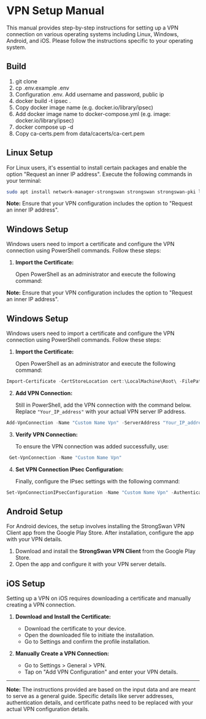 # VPN Setup Manual

This manual provides step-by-step instructions for setting up a VPN connection on various operating systems including Linux, Windows, Android, and iOS. Please follow the instructions specific to your operating system.

## Build
1. git clone 
2. cp .env.example .env
3. Configuration .env. Add username and password, public ip
4. docker build -t ipsec .
5. Copy docker image name (e.g. docker.io/library/ipsec)
6. Add docker image name to docker-compose.yml (e.g. image: docker.io/library/ipsec)
7. docker compose up -d
8. Copy ca-certs.pem from data/cacerts/ca-cert.pem

## Linux Setup

For Linux users, it's essential to install certain packages and enable the option "Request an inner IP address". Execute the following commands in your terminal:

``` bash 
sudo apt install network-manager-strongswan strongswan strongswan-pki libcharon-extra-plugins libcharon-extauth-plugins
```


**Note:** Ensure that your VPN configuration includes the option to "Request an inner IP address".

## Windows Setup

Windows users need to import a certificate and configure the VPN connection using PowerShell commands. Follow these steps:

1. **Import the Certificate:**

   Open PowerShell as an administrator and execute the following command:


**Note:** Ensure that your VPN configuration includes the option to "Request an inner IP address".

## Windows Setup

Windows users need to import a certificate and configure the VPN connection using PowerShell commands. Follow these steps:

1. **Import the Certificate:**

   Open PowerShell as an administrator and execute the following command:

``` powershell 
Import-Certificate -CertStoreLocation cert:\LocalMachine\Root\ -FilePath C:\ca-cert.pem
```

2. **Add VPN Connection:**

   Still in PowerShell, add the VPN connection with the command below. Replace `"Your_IP_address"` with your actual VPN server IP address.

``` powershell 
Add-VpnConnection -Name "Custom Name Vpn" -ServerAddress "Your_IP_address" -TunnelType "IKEv2" -AuthenticationMethod "EAP" -EncryptionLevel "Maximum" ` -RememberCredential
```

3. **Verify VPN Connection:**

   To ensure the VPN connection was added successfully, use:

``` powershell
 Get-VpnConnection -Name "Custom Name Vpn"
```

4. **Set VPN Connection IPsec Configuration:**

   Finally, configure the IPsec settings with the following command:

``` powershell 
Set-VpnConnectionIPsecConfiguration -Name "Custom Name Vpn" -AuthenticationTransformConstants GCMAES256 -CipherTransformConstants GCMAES256 -DHGroup ECP384 -IntegrityCheckMethod SHA384 -PfsGroup ECP384 -EncryptionMethod GCMAES256
```

## Android Setup

For Android devices, the setup involves installing the StrongSwan VPN Client app from the Google Play Store. After installation, configure the app with your VPN details.

1. Download and install the **StrongSwan VPN Client** from the Google Play Store.
2. Open the app and configure it with your VPN server details.

## iOS Setup

Setting up a VPN on iOS requires downloading a certificate and manually creating a VPN connection.

1. **Download and Install the Certificate:**
   - Download the certificate to your device.
   - Open the downloaded file to initiate the installation.
   - Go to Settings and confirm the profile installation.

2. **Manually Create a VPN Connection:**
   - Go to Settings > General > VPN.
   - Tap on "Add VPN Configuration" and enter your VPN details.

---

**Note:** The instructions provided are based on the input data and are meant to serve as a general guide. Specific details like server addresses, authentication details, and certificate paths need to be replaced with your actual VPN configuration details.
